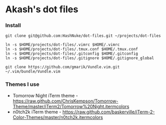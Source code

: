 # Akash's dot files


### Install

```sh-session
git clone git@github.com:HashNuke/dot-files.git ~/projects/dot-files

ln -s $HOME/projects/dot-files/.vimrc $HOME/.vimrc
ln -s $HOME/projects/dot-files/.tmux.conf $HOME/.tmux.conf
ln -s $HOME/projects/dot-files/.gitconfig $HOME/.gitconfig
ln -s $HOME/projects/dot-files/.gitignore $HOME/.gitignore_global

git clone https://github.com/gmarik/Vundle.vim.git ~/.vim/bundle/Vundle.vim
```



### Themes I use

* Tomorrow Night iTerm theme - <https://raw.github.com/ChrisKempson/Tomorrow-Theme/master/iTerm2/Tomorrow%20Night.itermcolors>
* n0tch2k iTerm theme - <https://raw.github.com/baskerville/iTerm-2-Color-Themes/master/n0tch2k.itermcolors>

